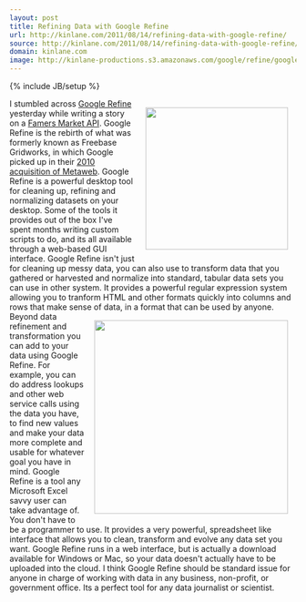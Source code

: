 ```yaml
---
layout: post
title: Refining Data with Google Refine
url: http://kinlane.com/2011/08/14/refining-data-with-google-refine/
source: http://kinlane.com/2011/08/14/refining-data-with-google-refine/
domain: kinlane.com
image: http://kinlane-productions.s3.amazonaws.com/google/refine/google-refine.jpg
---
```

{% include JB/setup %}<p><!DOCTYPE html PUBLIC "-//W3C//DTD XHTML 1.0 Transitional//EN"
    "http://www.w3.org/TR/xhtml1/DTD/xhtml1-transitional.dtd">
<html xmlns="http://www.w3.org/1999/xhtml">
  <head>
    <title></title>
  </head>
  <body>
    <a title="Google Refine" href="http://code.google.com/p/google-refine/"><img style="padding: 15px;" src="http://kinlane-productions.s3.amazonaws.com/google/refine/google-refine.jpg" alt="" width=
    "250" align="right" /></a>I stumbled across <a title="Google Refine" href="http://code.google.com/p/google-refine/">Google Refine</a> yesterday while writing a story on a <a title=
    "Famers Market API" href="http://blog.apievangelist.com/2011/08/13/united-states-farmers-market-api/">Famers Market API</a>. Google Refine is the rebirth of what was formerly known as Freebase
    Gridworks, in which Google picked up in their <a title="2010 acquisition of Metaweb" href="http://googleblog.blogspot.com/2010/07/deeper-understanding-with-metaweb.html">2010 acquisition of
    Metaweb</a>. Google Refine is a powerful desktop tool for cleaning up, refining and normalizing datasets on your desktop. Some of the tools it provides out of the box I've spent months writing
    custom scripts to do, and its all available through a web-based GUI interface. Google Refine isn't just for cleaning up messy data, you can also use to transform data that you gathered or
    harvested and normalize into standard, tabular data sets you can use in other system. It provides a powerful regular expression system allowing you to tranform HTML and other formats quickly into
    columns and rows that make sense of data, in a format that can be used by anyone. <img style="padding: 15px;" src=
    "http://kinlane-productions.s3.amazonaws.com/google/refine/google-refine-project.png" alt="" width="340" align="right" />Beyond data refinement and transformation you can add to your data using
    Google Refine. For example, you can do address lookups and other web service calls using the data you have, to find new values and make your data more complete and usable for whatever goal you
    have in mind. Google Refine is a tool any Microsoft Excel savvy user can take advantage of. You don't have to be a programmer to use. It provides a very powerful, spreadsheet like interface that
    allows you to clean, transform and evolve any data set you want. Google Refine runs in a web interface, but is actually a download available for Windows or Mac, so your data doesn't actually have
    to be uploaded into the cloud. I think Google Refine should be standard issue for anyone in charge of working with data in any business, non-profit, or government office. Its a perfect tool for
    any data journalist or scientist.
  </body>
</html></p>
